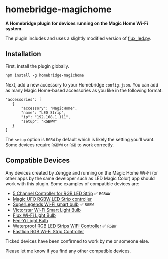 # homebridge-magichome

**A Homebridge plugin for devices running on the Magic Home Wi-Fi system.**

The plugin includes and uses a slightly modified version of [flux_led.py](https://github.com/beville/flux_led).

## Installation

First, install the plugin globally.

````
npm install -g homebridge-magichome
````

Next, add a new accessory to your Homebridge `config.json`. You can add as many Magic Home-based accessories as you like in the following format:

````
"accessories": [
   {
       "accessory": "MagicHome",
       "name": "LED Strip",
       "ip": "192.168.1.111",
       "setup": "RGBWW"
   }
]
````

The `setup` option is `RGBW` by default which is likely the setting you'll want. Some devices require `RGBWW` or `RGB` to work correctly.

## Compatible Devices

Any devices created by Zengge and running on the Magic Home Wi-Fi (or other apps by the same developer such as LED Magic Color) app should work with this plugin. Some examples of compatible devices are:

- [5 Channel Controller for RGB LED Strip](http://amzn.to/2eAljEV) ✅ `RGBWW`
- [Magic UFO RGBW LED Strip controller](http://amzn.to/2eyoRdE)
- [SuperLegends Wi-Fi smart bulb](http://amzn.to/2eCxq6a) ✅ `RGBW`
- [Victorstar Wi-Fi Smart Light Bulb](http://amzn.to/2eCCM13)
- [Flux Wi-Fi Light Bulb](http://amzn.to/2eCx3IC)
- [Fen-Yi Light Bulb](http://amzn.to/2ehjP3s)
- [Waterproof RGB LED Strips WIFI Controller](http://amzn.to/2eoDQZx) ✅ `RGBW`
- [Eastlion RGB Wi-Fi Strip Controller](http://amzn.to/2eCF8wV)

Ticked devices have been confirmed to work by me or someone else.

Please let me know if you find any other compatible devices.
